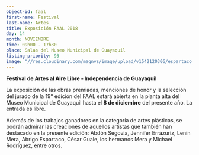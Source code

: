 ```yaml
---
object-id: faal
first-name: Festival 
last-name: Artes
title: Exposición FAAL 2018
day: 14
month: NOVIEMBRE
time: 09h00 - 17h30
place: Salas del Museo Municipal de Guayaquil
listing-priority: 93
image: "//res.cloudinary.com/magnvs/image/upload/v1542120306/espartaco_vjwd95.jpg"
---  
```


**Festival de Artes al Aire Libre - Independencia de Guayaquil**  

La exposición de las obras premiadas, menciones de honor y la selección del jurado de la 19° edición del FAAL estará abierta en la planta alta del Museo Municipal de Guayaquil hasta el **8 de diciembre** del presente año. La entrada es libre.

Además de los trabajos ganadores en la categoría de artes plásticas, se podrán admirar las creaciones de aquellos artistas que también han destacado en la presente edición: Abdón Segovia, Jennifer Errázuriz, Lenín Mera, Abrigo Espartaco, César Guale, los hermanos Mera y Michael  Rodríguez, entre otros.
